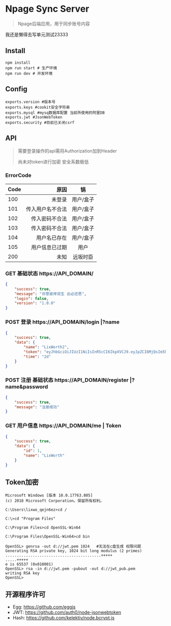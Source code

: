 # Npage Sync Server

> Npage后端应用，用于同步账号内容

我还是懒得去写单元测试23333
## Install

```
npm install
npm run start # 生产环境
npm run dev # 开发环境
```

## Config
``` 
exports.version #版本号
exports.keys #cookit安全字符串
exports.mysql #mysq数据库配置 当前所使用的阿里DB
exports.jwt #JsonWebToken
exports.security #目前已关闭csrf
```

## API
> 需要登录操作的api需将Authorization加到Header 
>
> 尚未对token进行加密 安全系数极低

### ErrorCode
| Code | 原因 | 锅 |
| :-----| ----: | :----: |
| 100 | 未登录 | 用户/盒子 |
| 101 | 传入用户名不合法 | 用户/盒子 |
| 102 | 传入密码不合法 | 用户/盒子 |
| 103 | 传入密码不合法 | 用户/盒子 |
| 104 | 用户名已存在 | 用户/盒子 |
| 105 | 用户信息已过期 | 用户 |
| 200 | 未知 | 远坂时臣 |

### GET 基础状态 https://API_DOMAIN/
```json
{
    "success": true,
    "message": "许愿彼岸双生 出必还愿",
    "login": false,
    "version": "1.0.0"
}
```

### POST 登录 https://API_DOMAIN/login    |?name

```json
{
    "success": true,
    "data": {
        "name": "LixWorth2",
        "token": "eyJhbGciOiJIUzI1NiIsInR5cCI6IkpXVCJ9.eyJpZCI6MjQsIm5hbWUiOiJMaXhXb3J0aDIiLCJpYXQiOjE1NzIwNzQ3MTIsImV4cCI6MTU3MjI0NzUxMn0.dzMJsPqD26KxHUPPCURIVVZMMQUPTz0aPo83TWc5_Co",
        "time": "2d"
    }
}
```

### POST 注册 基础状态 https://API_DOMAIN/register    |?name&password
```json
{
    "success": true,
    "message": "注册成功"
}
```

### GET 用户信息 https://API_DOMAIN/me    | Token
```json
{
    "success": true,
    "data": {
        "id": 1,
        "name": "LixWorth"
    }
}

```

## Token加密 
``` 
Microsoft Windows [版本 10.0.17763.805]
(c) 2018 Microsoft Corporation。保留所有权利。

C:\Users\lixwo_qejn6ez>cd /

C:\>cd "Program Files"

C:\Program Files>cd OpenSSL-Win64

C:\Program Files\OpenSSL-Win64>cd bin

OpenSSL> genrsa -out d://jwt.pem 1024   #无法在c盘生成 权限问题
Generating RSA private key, 1024 bit long modulus (2 primes)
..........................................+++++
.....+++++
e is 65537 (0x010001)
OpenSSL> rsa -in d://jwt.pem -pubout -out d://jwt_pub.pem
writing RSA key
OpenSSL>
```

## 开源程序许可
* Egg: https://github.com/eggjs
* JWT: https://github.com/auth0/node-jsonwebtoken
* Hash: https://github.com/kelektiv/node.bcrypt.js

